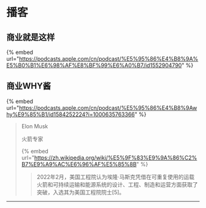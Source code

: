 # 播客

## 商业就是这样

{% embed url="https://podcasts.apple.com/cn/podcast/%E5%95%86%E4%B8%9A%E5%B0%B1%E6%98%AF%E8%BF%99%E6%A0%B7/id1552904790" %}

## 商业WHY酱

{% embed url="https://podcasts.apple.com/cn/podcast/%E5%95%86%E4%B8%9Awhy%E9%85%B1/id1584252224?i=1000635763366" %}



> Elon Musk
>
> 火箭专家
>
>
>
> {% embed url="https://zh.wikipedia.org/wiki/%E5%9F%83%E9%9A%86%C2%B7%E9%A9%AC%E6%96%AF%E5%85%8B" %}
>
> > 2022年2月，美国工程院认为埃隆·马斯克凭借在可重复使用的运载火箭和可持续运输和能源系统的设计、工程、制造和运营方面获取了突破，入选其为美国工程院院士\[5]。

***

